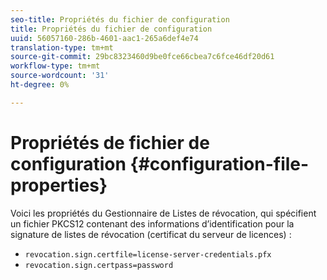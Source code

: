 ```yaml
---
seo-title: Propriétés du fichier de configuration
title: Propriétés du fichier de configuration
uuid: 56057160-286b-4601-aac1-265a6def4e74
translation-type: tm+mt
source-git-commit: 29bc8323460d9be0fce66cbea7c6fce46df20d61
workflow-type: tm+mt
source-wordcount: '31'
ht-degree: 0%

---
```



# Propriétés de fichier de configuration {#configuration-file-properties}

Voici les propriétés du Gestionnaire de Listes de révocation, qui spécifient un fichier PKCS12 contenant des informations d’identification pour la signature de listes de révocation (certificat du serveur de licences) :

* `revocation.sign.certfile=license-server-credentials.pfx`
* `revocation.sign.certpass=password`

